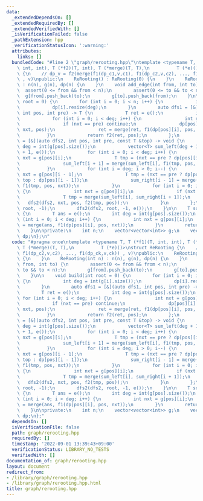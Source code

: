 ```yaml
---
data:
  _extendedDependsOn: []
  _extendedRequiredBy: []
  _extendedVerifiedWith: []
  _isVerificationFailed: false
  _pathExtension: hpp
  _verificationStatusIcon: ':warning:'
  attributes:
    links: []
  bundledCode: "#line 2 \"graph/rerooting.hpp\"\ntemplate <typename T, T (*f1)(T,\
    \ int, int), T (*f2)(T, int), T (*merge)(T, T),\n          T (*e)()>\nstruct ReRooting\
    \ {\n    // dp_v = f2(merge(f1(dp_c1,v,c1), f1(dp_c2,v,c2), ..., f1(dp_ck,v,ck))\
    \ , v)\npublic:\n    ReRooting() : ReRooting(0) {\n    }\n    ReRooting(int n)\
    \ : n(n), g(n), dp(n) {\n    }\n    void add_edge(int from, int to) {\n      \
    \  assert(0 <= from && from < n);\n        assert(0 <= to && to < n);\n      \
    \  g[from].push_back(to);\n        g[to].push_back(from);\n    }\n\n    void build(int\
    \ root = 0) {\n        for (int i = 0; i < n; i++) {\n            int deg = int(g[i].size());\n\
    \            dp[i].resize(deg);\n        }\n        auto dfs1 = [&](auto dfs1,\
    \ int pos, int pre) -> T {\n            T ret = e();\n            int deg = int(g[pos].size());\n\
    \            for (int i = 0; i < deg; i++) {\n                int nxt = g[pos][i];\n\
    \                if (nxt == pre) continue;\n                dp[pos][i] = dfs1(dfs1,\
    \ nxt, pos);\n                ret = merge(ret, f1(dp[pos][i], pos, nxt));\n  \
    \          }\n            return f2(ret, pos);\n        };\n        auto dfs2\
    \ = [&](auto dfs2, int pos, int pre, const T &top) -> void {\n            int\
    \ deg = int(g[pos].size());\n            vector<T> sum_left(deg + 1, e()), sum_right(deg\
    \ + 1, e());\n            for (int i = 0; i < deg; i++) {\n                int\
    \ nxt = g[pos][i];\n                T tmp = (nxt == pre ? dp[pos][i] = top : dp[pos][i]);\n\
    \                sum_left[i + 1] = merge(sum_left[i], f1(tmp, pos, nxt));\n  \
    \          }\n            for (int i = deg; i > 0; i--) {\n                int\
    \ nxt = g[pos][i - 1];\n                T tmp = (nxt == pre ? dp[pos][i - 1] =\
    \ top : dp[pos][i - 1]);\n                sum_right[i - 1] = merge(sum_right[i],\
    \ f1(tmp, pos, nxt));\n            }\n            for (int i = 0; i < deg; i++)\
    \ {\n                int nxt = g[pos][i];\n                if (nxt == pre) continue;\n\
    \                T tmp = merge(sum_left[i], sum_right[i + 1]);\n             \
    \   dfs2(dfs2, nxt, pos, f2(tmp, pos));\n            }\n        };\n        dfs1(dfs1,\
    \ root, -1);\n        dfs2(dfs2, root, -1, e());\n    }\n\n    T solve(int pos)\
    \ {\n        T ans = e();\n        int deg = int(g[pos].size());\n        for\
    \ (int i = 0; i < deg; i++) {\n            int nxt = g[pos][i];\n            ans\
    \ = merge(ans, f1(dp[pos][i], pos, nxt));\n        }\n        return f2(ans, pos);\n\
    \    }\n\nprivate:\n    int n;\n    vector<vector<int>> g;\n    vector<vector<T>>\
    \ dp;\n};\n"
  code: "#pragma once\ntemplate <typename T, T (*f1)(T, int, int), T (*f2)(T, int),\
    \ T (*merge)(T, T),\n          T (*e)()>\nstruct ReRooting {\n    // dp_v = f2(merge(f1(dp_c1,v,c1),\
    \ f1(dp_c2,v,c2), ..., f1(dp_ck,v,ck)) , v)\npublic:\n    ReRooting() : ReRooting(0)\
    \ {\n    }\n    ReRooting(int n) : n(n), g(n), dp(n) {\n    }\n    void add_edge(int\
    \ from, int to) {\n        assert(0 <= from && from < n);\n        assert(0 <=\
    \ to && to < n);\n        g[from].push_back(to);\n        g[to].push_back(from);\n\
    \    }\n\n    void build(int root = 0) {\n        for (int i = 0; i < n; i++)\
    \ {\n            int deg = int(g[i].size());\n            dp[i].resize(deg);\n\
    \        }\n        auto dfs1 = [&](auto dfs1, int pos, int pre) -> T {\n    \
    \        T ret = e();\n            int deg = int(g[pos].size());\n           \
    \ for (int i = 0; i < deg; i++) {\n                int nxt = g[pos][i];\n    \
    \            if (nxt == pre) continue;\n                dp[pos][i] = dfs1(dfs1,\
    \ nxt, pos);\n                ret = merge(ret, f1(dp[pos][i], pos, nxt));\n  \
    \          }\n            return f2(ret, pos);\n        };\n        auto dfs2\
    \ = [&](auto dfs2, int pos, int pre, const T &top) -> void {\n            int\
    \ deg = int(g[pos].size());\n            vector<T> sum_left(deg + 1, e()), sum_right(deg\
    \ + 1, e());\n            for (int i = 0; i < deg; i++) {\n                int\
    \ nxt = g[pos][i];\n                T tmp = (nxt == pre ? dp[pos][i] = top : dp[pos][i]);\n\
    \                sum_left[i + 1] = merge(sum_left[i], f1(tmp, pos, nxt));\n  \
    \          }\n            for (int i = deg; i > 0; i--) {\n                int\
    \ nxt = g[pos][i - 1];\n                T tmp = (nxt == pre ? dp[pos][i - 1] =\
    \ top : dp[pos][i - 1]);\n                sum_right[i - 1] = merge(sum_right[i],\
    \ f1(tmp, pos, nxt));\n            }\n            for (int i = 0; i < deg; i++)\
    \ {\n                int nxt = g[pos][i];\n                if (nxt == pre) continue;\n\
    \                T tmp = merge(sum_left[i], sum_right[i + 1]);\n             \
    \   dfs2(dfs2, nxt, pos, f2(tmp, pos));\n            }\n        };\n        dfs1(dfs1,\
    \ root, -1);\n        dfs2(dfs2, root, -1, e());\n    }\n\n    T solve(int pos)\
    \ {\n        T ans = e();\n        int deg = int(g[pos].size());\n        for\
    \ (int i = 0; i < deg; i++) {\n            int nxt = g[pos][i];\n            ans\
    \ = merge(ans, f1(dp[pos][i], pos, nxt));\n        }\n        return f2(ans, pos);\n\
    \    }\n\nprivate:\n    int n;\n    vector<vector<int>> g;\n    vector<vector<T>>\
    \ dp;\n};"
  dependsOn: []
  isVerificationFile: false
  path: graph/rerooting.hpp
  requiredBy: []
  timestamp: '2022-09-01 13:39:43+09:00'
  verificationStatus: LIBRARY_NO_TESTS
  verifiedWith: []
documentation_of: graph/rerooting.hpp
layout: document
redirect_from:
- /library/graph/rerooting.hpp
- /library/graph/rerooting.hpp.html
title: graph/rerooting.hpp
---
```


